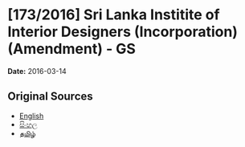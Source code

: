 # [173/2016] Sri Lanka Institite of Interior Designers (Incorporation) (Amendment) - GS

**Date:** 2016-03-14

## Original Sources

- [English](https://documents.gov.lk/view/bills/2016/3/173-2016_E.pdf)
- [සිංහල](https://documents.gov.lk/view/bills/2016/3/173-2016_S.pdf)
- [தமிழ்](https://documents.gov.lk/view/bills/2016/3/173-2016_T.pdf)
